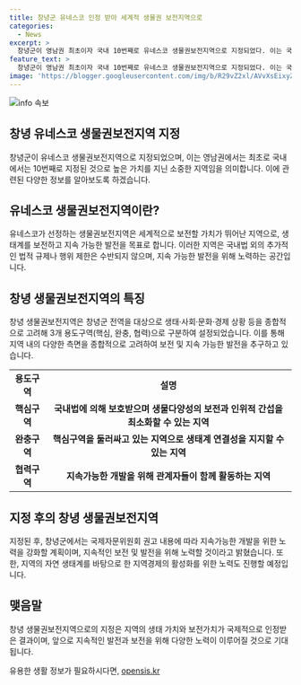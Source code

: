 ```yaml
---
title: 창녕군 유네스코 인정 받아 세계적 생물권 보전지역으로
categories:
  - News
excerpt: >
  창녕군이 영남권 최초이자 국내 10번째로 유네스코 생물권보전지역으로 지정되었다. 이는 국제적으로 창녕의 생태 가치와 무공해 청정자연의 우수성이 인정된 것으로, 지역 경제 활성화와 친환경 제품 생산을 통한 활동을 촉진하고자 한다. 생물권보전지역은 유네스코가 선정하는 세계적으로 보전할 가치가 뛰어난 지역으로, 지속 가능한 발전을 목표로 한다. 창녕은 핵심, 완충, 협력 세 가지 용도구역으로 구분되며, 이를 통해 지속 가능한 개발과 환경 보전을 추구하고 있다. 생태 다양성 보전과 지속 가능한 발전을 위한 노력이 국제적으로 인정받았다.
feature_text: >
  창녕군이 영남권 최초이자 국내 10번째로 유네스코 생물권보전지역으로 지정되었다. 이는 국제적으로 창녕의 생태 가치와 무공해 청정자연의 우수성이 인정된 것으로, 지역 경제 활성화와 친환경 제품 생산을 통한 활동을 촉진하고자 한다. 생물권보전지역은 유네스코가 선정하는 세계적으로 보전할 가치가 뛰어난 지역으로, 지속 가능한 발전을 목표로 한다. 창녕은 핵심, 완충, 협력 세 가지 용도구역으로 구분되며, 이를 통해 지속 가능한 개발과 환경 보전을 추구하고 있다. 생태 다양성 보전과 지속 가능한 발전을 위한 노력이 국제적으로 인정받았다.
image: 'https://blogger.googleusercontent.com/img/b/R29vZ2xl/AVvXsEixyZcFfHzMRdzZMjFBmAUKJYCLCGyLL1o632UiGVXcaFdKo_bkvkuCioo0uUKlGfBVcT3P84aROyZIXSBEx3Aw5nCQ3pTgDom1WDC4m8eifvWiAmWEEVb4x6G_l8C0QH225ldMjyaFvpxGEBGNO37VmDTDMHGhJPq73UglMfDca1-0aw/s1600/blogspot.png'
---
```


<p><img src="https://blogger.googleusercontent.com/img/b/R29vZ2xl/AVvXsEixyZcFfHzMRdzZMjFBmAUKJYCLCGyLL1o632UiGVXcaFdKo_bkvkuCioo0uUKlGfBVcT3P84aROyZIXSBEx3Aw5nCQ3pTgDom1WDC4m8eifvWiAmWEEVb4x6G_l8C0QH225ldMjyaFvpxGEBGNO37VmDTDMHGhJPq73UglMfDca1-0aw/s1600/blogspot.png" alt="info 속보" /></p>

<h2 data-ke-size="size26">창녕 유네스코 생물권보전지역 지정</h2>

<p data-ke-size="size16">창녕군이 유네스코 생물권보전지역으로 지정되었으며, 이는 영남권에서는 최초로 국내에서는 10번째로 지정된 것으로 높은 가치를 지닌 소중한 지역임을 의미합니다. 이에 관련된 다양한 정보를 알아보도록 하겠습니다.</p>

<h2 data-ke-size="size24">유네스코 생물권보전지역이란?</h2>

<p data-ke-size="size16">유네스코가 선정하는 생물권보전지역은 세계적으로 보전할 가치가 뛰어난 지역으로, 생태계를 보전하고 지속 가능한 발전을 목표로 합니다. 이러한 지역은 국내법 외의 추가적인 법적 규제나 행위 제한은 수반되지 않으며, 지속 가능한 발전을 위해 노력하는 공간입니다.</p>

<h2 data-ke-size="size24">창녕 생물권보전지역의 특징</h2>

<p data-ke-size="size16">창녕 생물권보전지역은 창녕군 전역을 대상으로 생태·사회·문화·경제 상황 등을 종합적으로 고려해 3개 용도구역(핵심, 완충, 협력)으로 구분하여 설정되었습니다. 이를 통해 지역 내의 다양한 측면을 종합적으로 고려하여 보전 및 지속 가능한 발전을 추구하고 있습니다.</p>

<table>
    <tr>
        <td style="text-align: center; height: 17px;"><b>용도구역</b></td>
        <td style="text-align: center; height: 17px;"><b>설명</b></td>
    </tr>
    <tr>
        <td style="text-align: center; height: 17px;"><b>핵심구역</b></td>
        <td style="text-align: center; height: 17px;"><b>국내법에 의해 보호받으며 생물다양성의 보전과 인위적 간섭을 최소화할 수 있는 지역</b></td>
    </tr>
    <tr>
        <td style="text-align: center; height: 17px;"><b>완충구역</b></td>
        <td style="text-align: center; height: 17px;"><b>핵심구역을 둘러싸고 있는 지역으로 생태계 연결성을 지지할 수 있는 지역</b></td>
    </tr>
    <tr>
        <td style="text-align: center; height: 17px;"><b>협력구역</b></td>
        <td style="text-align: center; height: 17px;"><b>지속가능한 개발을 위해 관계자들이 함께 활동하는 지역</b></td>
    </tr>
</table>

<h2 data-ke-size="size24">지정 후의 창녕 생물권보전지역</h2>

<p data-ke-size="size16">지정된 후, 창녕군에서는 국제자문위원회 권고 내용에 따라 지속가능한 개발을 위한 노력을 강화할 계획이며, 지속적인 보전 및 발전을 위해 노력할 것이라고 밝혔습니다. 또한, 지역의 자연 생태계를 바탕으로 한 지역경제의 활성화를 위한 노력도 진행할 예정입니다.</p>

<h2 data-ke-size="size24">맺음말</h2>

<p data-ke-size="size16">창녕 생물권보전지역으로의 지정은 지역의 생태 가치와 보전가치가 국제적으로 인정받은 결과이며, 앞으로 지속적인 발전과 보전을 위해 다양한 노력이 이루어질 것으로 기대됩니다.</p>
유용한 생활 정보가 필요하시다면, <a href="https://opensis.kr" rel="dofollow">opensis.kr</a>


